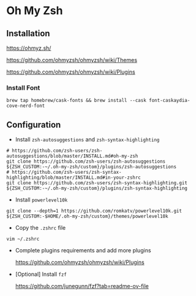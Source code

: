 # Oh My Zsh

## ****Installation****

<https://ohmyz.sh/>

<https://github.com/ohmyzsh/ohmyzsh/wiki/Themes>

<https://github.com/ohmyzsh/ohmyzsh/wiki/Plugins>

### Install Font

```shell
brew tap homebrew/cask-fonts && brew install --cask font-caskaydia-cove-nerd-font
```

## Configuration

- Install `zsh-autosuggestions` and `zsh-syntax-highlighting`
```
# https://github.com/zsh-users/zsh-autosuggestions/blob/master/INSTALL.md#oh-my-zsh
git clone https://github.com/zsh-users/zsh-autosuggestions ${ZSH_CUSTOM:-~/.oh-my-zsh/custom}/plugins/zsh-autosuggestions
# https://github.com/zsh-users/zsh-syntax-highlighting/blob/master/INSTALL.md#in-your-zshrc
git clone https://github.com/zsh-users/zsh-syntax-highlighting.git ${ZSH_CUSTOM:-~/.oh-my-zsh/custom}/plugins/zsh-syntax-highlighting
```

- Install `powerlevel10k`
```
git clone --depth=1 https://github.com/romkatv/powerlevel10k.git ${ZSH_CUSTOM:-$HOME/.oh-my-zsh/custom}/themes/powerlevel10k
```

- Copy the `.zshrc` file

```shell
vim ~/.zshrc
```

- Complete plugins requirements and add more plugins

  <https://github.com/ohmyzsh/ohmyzsh/wiki/Plugins>

- [Optional] Install `fzf`

  <https://github.com/junegunn/fzf?tab=readme-ov-file>


